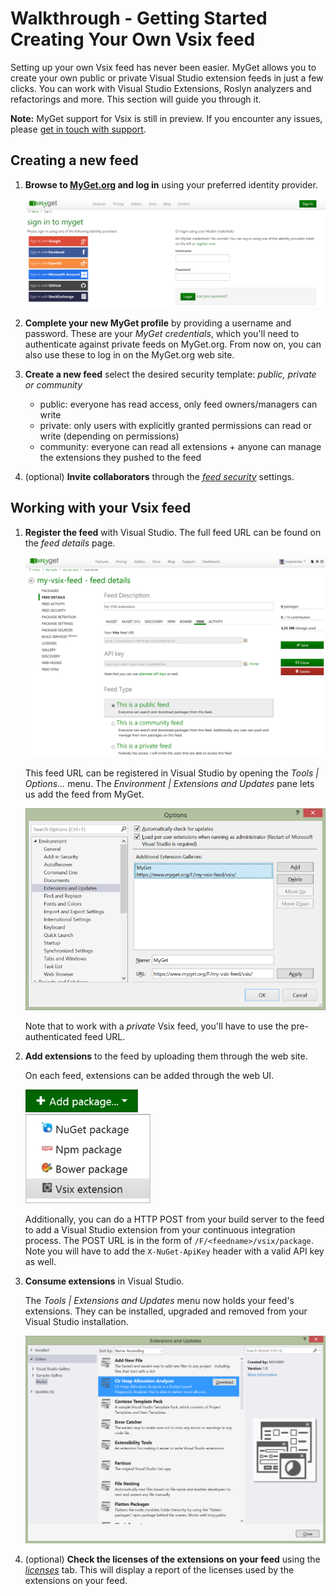 # Walkthrough - Getting Started Creating Your Own Vsix feed

Setting up your own Vsix feed has never been easier. MyGet allows you to create your own public or private Visual Studio extension feeds in just a few clicks. You can work with Visual Studio Extensions, Roslyn analyzers and refactorings and more. This section will guide you through it.

<p class="alert alert-info">
    <strong>Note:</strong> MyGet support for Vsix is still in preview. If you encounter any issues, please <a href="http://www.myget.org/support">get in touch with support</a>.
</p>

## Creating a new feed

1. **Browse to [MyGet.org][1] and log in** using your preferred identity provider.

	![Use an existing identity or create a MyGet account from scratch.](Images/authenticate.png)

2. **Complete your new MyGet profile** by providing a username and password. These are your *MyGet credentials*, which you'll need to authenticate against private feeds on MyGet.org. From now on, you can also use these to log in on the MyGet.org web site.

3. **Create a new feed** select the desired security template: *public, private or community*

	* public: everyone has read access, only feed owners/managers can write
	* private: only users with explicitly granted permissions can read or write (depending on permissions)
	* community: everyone can read all extensions + anyone can manage the extensions they pushed to the feed

4. (optional) **Invite collaborators** through the *[feed security][2]* settings.

## Working with your Vsix feed

1. **Register the feed** with Visual Studio. The full feed URL can be found on the *feed details* page.

	![VSIX feed URL on MyGet](Images/vsix-feed-details.png)

	This feed URL can be registered in Visual Studio by opening the _Tools | Options..._ menu. The _Environment | Extensions and Updates_ pane lets us add the feed from MyGet.

	![VSIX feed in Visual Studio](Images/vsix-vs-options.png)

	Note that to work with a _private_ Vsix feed, you'll have to use the pre-authenticated feed URL.

2. **Add extensions** to the feed by uploading them through the web site.

	On each feed, extensions can be added through the web UI.

	![Add VSIX to feed](Images/add-vsix.png)

	Additionally, you can do a HTTP POST from your build server to the feed to add a Visual Studio extension from your continuous integration process. The POST URL is in the form of `/F/<feedname>/vsix/package`. Note you will have to add the `X-NuGet-ApiKey` header with a valid API key as well.

3. **Consume extensions** in Visual Studio.

	The _Tools | Extensions and Updates_ menu now holds your feed's extensions. They can be installed, upgraded and removed from your Visual Studio installation.

	![Consume VSIX or Roslyn from MyGet](Images/vsix-consume.png)

4. (optional) **Check the licenses of the extensions on your feed** using the *[licenses][3]* tab. This will display a report of the licenses used by the extensions on your feed.

[1]: http://www.myget.org
[2]: http://docs.myget.org/docs/reference/feed-security
[3]: http://docs.myget.org/docs/reference/license-analysis

